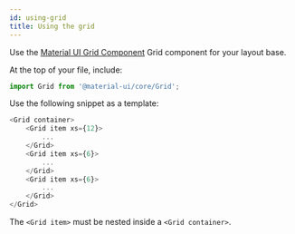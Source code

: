 ```yaml
---
id: using-grid
title: Using the grid
---
```


Use the [Material UI Grid Component](https://material-ui.com/layout/grid/) Grid component for your layout base.

At the top of your file, include:

```js
import Grid from '@material-ui/core/Grid';
```

Use the following snippet as a template:

```js
<Grid container>
    <Grid item xs={12}>
        ...
    </Grid>
    <Grid item xs={6}>
        ...
    </Grid>
    <Grid item xs={6}>
        ...
    </Grid>
</Grid>
```

The `<Grid item>` must be nested inside a `<Grid container>`.